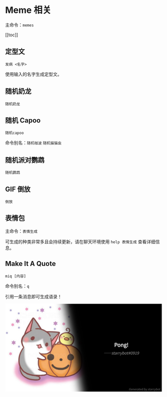 # Meme 相关

主命令：`memes`

[[toc]]

## 定型文

```
发病 <名字>
```

使用输入的名字生成定型文。

## 随机奶龙

```
随机奶龙
```

## 随机 Capoo

```
随机capoo
```

命令别名：`随机咖波` `随机猫猫虫`

## 随机派对鹦鹉

```
随机鹦鹉
```

## GIF 倒放

```
倒放
```

## 表情包

主命令：`表情生成`

可生成的种类非常多且会持续更新，请在聊天环境使用 `help 表情生成` 查看详细信息。

## Make It A Quote

```
miq [内容]
```

命令别名：`q`

引用一条消息即可生成语录！

![示例图片](/images/miq.png)
